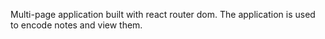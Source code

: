 Multi-page application built with react router dom. The application is used to encode notes and view them.
